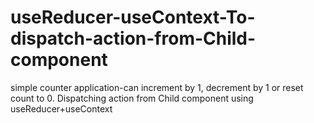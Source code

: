 # useReducer-useContext-To-dispatch-action-from-Child-component
simple counter application-can increment by 1, decrement by 1 or reset count to 0. Dispatching action from Child component using useReducer+useContext
